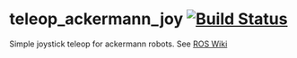 teleop_ackermann_joy [![Build Status](https://travis-ci.org/ros-teleop/teleop_ackermann_joy.svg?branch=indigo-devel)](https://travis-ci.org/ros-teleop/teleop_ackermann_joy)
================

Simple joystick teleop for ackermann robots. See [ROS Wiki](http://wiki.ros.org/teleop_ackermann_joy)
